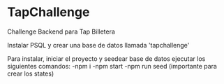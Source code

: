 # TapChallenge
Challenge Backend para Tap Billetera

Instalar PSQL y crear una base de datos llamada 'tapchallenge'

Para instalar, iniciar el proyecto y seedear base de datos ejecutar los siguientes comandos: 
-npm i
-npm start
-npm run seed (importante para crear los states)


